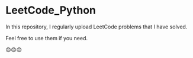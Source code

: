 # LeetCode_Python

In this repository, I regularly upload LeetCode problems that I have solved.

Feel free to use them if you need.

😊😊😊
